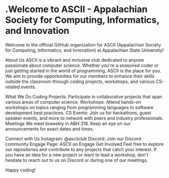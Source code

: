 # .Welcome to ASCII - Appalachian Society for Computing, Informatics, and Innovation

Welcome to the official GitHub organization for ASCII (Appalachian Society for Computing, Informatics, and Innovation) at Appalachian State University!

About Us
ASCII is a vibrant and inclusive club dedicated to anyone passionate about computer science. Whether you're a seasoned coder or just getting started in the world of programming, ASCII is the place for you. We aim to provide opportunities for our members to enhance their skills outside the classroom through coding projects, workshops, and various CS-related events.

What We Do
Coding Projects: Participate in collaborative projects that span various areas of computer science.
Workshops: Attend hands-on workshops on topics ranging from programming languages to software development best practices.
CS Events: Join us for hackathons, guest speaker events, and more to network with peers and industry professionals.
Meetings
We meet biweekly in ABH 318. Keep an eye on our announcements for exact dates and times.

Connect with Us
Instagram: @asciiclub
Discord: Join our Discord community
Engage Page: ASCII on Engage
Get Involved
Feel free to explore our repositories and contribute to any projects that catch your interest. If you have an idea for a new project or want to lead a workshop, don't hesitate to reach out to us on Discord or during one of our meetings.

Happy coding!
